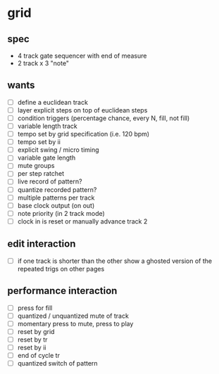 # grid

## spec

- 4 track gate sequencer with end of measure
- 2 track x 3 "note"

## wants

- [ ] define a euclidean track
- [ ] layer explicit steps on top of euclidean steps
- [ ] condition triggers (percentage chance, every N, fill, not fill)
- [ ] variable length track
- [ ] tempo set by grid specification (i.e. 120 bpm)
- [ ] tempo set by ii
- [ ] explicit swing / micro timing
- [ ] variable gate length
- [ ] mute groups
- [ ] per step ratchet
- [ ] live record of pattern?
- [ ] quantize recorded pattern?
- [ ] multiple patterns per track
- [ ] base clock output (on out)
- [ ] note priority (in 2 track mode)
- [ ] clock in is reset or manually advance track 2

## edit interaction

- [ ] if one track is shorter than the other show a ghosted version of the
      repeated trigs on other pages
## performance interaction

- [ ] press for fill
- [ ] quantized / unquantized mute of track
- [ ] momentary press to mute, press to play
- [ ] reset by grid
- [ ] reset by tr
- [ ] reset by ii
- [ ] end of cycle tr
- [ ] quantized switch of pattern
